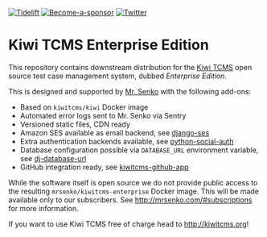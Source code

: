 [![Tidelift](https://tidelift.com/badges/package/pypi/kiwitcms)](https://tidelift.com/subscription/pkg/pypi-kiwitcms?utm_source=pypi-kiwitcms&utm_medium=github&utm_campaign=enterprise)
[![Become-a-sponsor](https://opencollective.com/kiwitcms/tiers/sponsor/badge.svg?label=sponsors&color=brightgreen)](https://opencollective.com/kiwitcms#contributors)
[![Twitter](https://img.shields.io/twitter/follow/KiwiTCMS.svg)](https://twitter.com/KiwiTCMS)


Kiwi TCMS Enterprise Edition
============================

This repository contains downstream distribution for the
[Kiwi TCMS](http://kiwitcms.org) open source test case management
system, dubbed *Enterprise Edition*.

This is designed and supported by [Mr. Senko](http://mrsenko.com)
with the following add-ons:

* Based on `kiwitcms/kiwi` Docker image
* Automated error logs sent to Mr. Senko via Sentry
* Versioned static files, CDN ready
* Amazon SES available as email backend,
  see [django-ses](https://github.com/django-ses/django-ses)
* Extra authentication backends available, see
  [python-social-auth](http://python-social-auth-docs.readthedocs.io/en/latest/backends/index.html#supported-backends)
* Database configuration possible via `DATABASE_URL` environment
  variable, see [dj-database-url](https://github.com/kennethreitz/dj-database-url)
* GitHub integration ready, see
  [kiwitcms-github-app](https://github.com/kiwitcms/github-app/)

While the software itself is open source we do not provide public
access to the resulting `mrsenko/kiwitcms-enterprise` Docker image.
This will be made available only to our subscribers.
See http://mrsenko.com/#subscriptions for more information.

If you want to use Kiwi TCMS free of charge head to http://kiwitcms.org!
